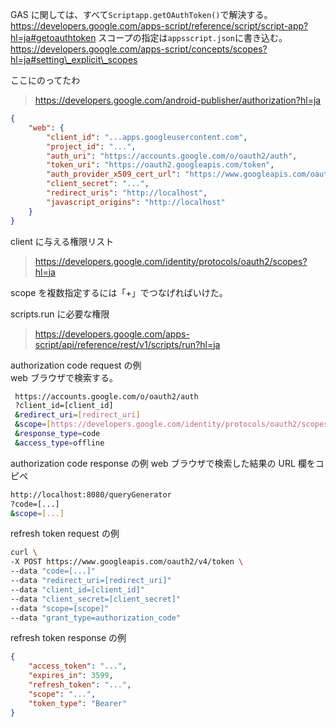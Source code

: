GAS に関しては、すべて`Scriptapp.getOAuthToken()`で解決する。
https://developers.google.com/apps-script/reference/script/script-app?hl=ja#getoauthtoken
スコープの指定は`appsscript.json`に書き込む。
https://developers.google.com/apps-script/concepts/scopes?hl=ja#setting\_explicit\_scopes

ここにのってたわ

> https://developers.google.com/android-publisher/authorization?hl=ja

```json
{
    "web": {
        "client_id": "...apps.googleusercontent.com",
        "project_id": "...",
        "auth_uri": "https://accounts.google.com/o/oauth2/auth",
        "token_uri": "https://oauth2.googleapis.com/token",
        "auth_provider_x509_cert_url": "https://www.googleapis.com/oauth2/v1/certs",
        "client_secret": "...",
        "redirect_uris": "http://localhost",
        "javascript_origins": "http://localhost"
    }
}
```

client に与える権限リスト

> https://developers.google.com/identity/protocols/oauth2/scopes?hl=ja

scope を複数指定するには「+」でつなげればいけた。

scripts.run に必要な権限

> https://developers.google.com/apps-script/api/reference/rest/v1/scripts/run?hl=ja

authorization code request の例\
web ブラウザで検索する。

```sh
 https://accounts.google.com/o/oauth2/auth
 ?client_id=[client_id]
 &redirect_uri=[redirect_uri]
 &scope=[https://developers.google.com/identity/protocols/oauth2/scopes?hl=jaから選ぶ]
 &response_type=code
 &access_type=offline
```

authorization code response の例
web ブラウザで検索した結果の URL 欄をコピペ

```sh
http://localhost:8080/queryGenerator
?code=[...]
&scope=[...]
```

refresh token request の例

```sh
curl \
-X POST https://www.googleapis.com/oauth2/v4/token \
--data "code=[...]"
--data "redirect_uri=[redirect_uri]"
--data "client_id=[client_id]"
--data "client_secret=[client_secret]"
--data "scope=[scope]"
--data "grant_type=authorization_code"
```

refresh token response の例

```json
{
    "access_token": "...",
    "expires_in": 3599,
    "refresh_token": "...",
    "scope": "...",
    "token_type": "Bearer"
}
```
